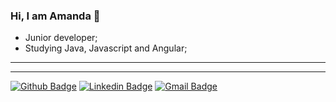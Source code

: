 ### Hi, I am Amanda 👋

<!--
**amandagsa/amandagsa** is a ✨ _special_ ✨ repository because its `README.md` (this file) appears on your GitHub profile.

Here are some ideas to get you started:

- 🔭 I’m currently working on ...
- 🌱 I’m currently learning ...
- 👯 I’m looking to collaborate on ...
- 🤔 I’m looking for help with ...
- 💬 Ask me about ...
- 📫 How to reach me: ...
- 😄 Pronouns: ...
- ⚡ Fun fact: ...
-->


- Junior developer;      
- Studying Java, Javascript and Angular;

------------


------------

[![Github Badge](https://img.shields.io/badge/-Github-000?style=flat-square&logo=Github&logoColor=white&link=https://github.com/seugithub)](https://github.com/amandagsa) [![Linkedin Badge](https://img.shields.io/badge/-LinkedIn-blue?style=flat-square&logo=Linkedin&logoColor=white&link=https://www.linkedin.com/in/seulinkedin/)](https://www.linkedin.com/in/amandagsalves) [![Gmail Badge](https://img.shields.io/badge/-amandagsal@gmail.com-c14438?style=flat-square&logo=Gmail&logoColor=white&link=mailto:amandagsal@gmail.com)](mailto:amandagsal@gmail.com)
